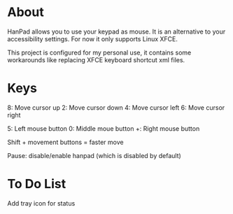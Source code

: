 # About
HanPad allows you to use your keypad as mouse. It is an alternative to your accessibility settings. For now it only supports Linux XFCE.

This project is configured for my personal use, it contains some workarounds like replacing XFCE keyboard shortcut xml files.

# Keys
8: Move cursor up
2: Move cursor down
4: Move cursor left
6: Move cursor right

5: Left mouse button
0: Middle moue button
+: Right mouse button

Shift + movement buttons = faster move

Pause: disable/enable hanpad (which is disabled by default)

# To Do List
Add tray icon for status
